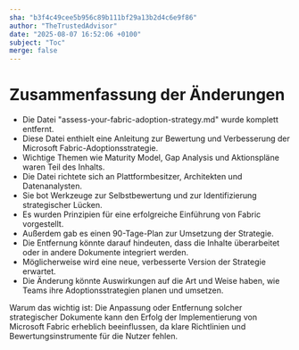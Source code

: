 ```yaml
---
sha: "b3f4c49cee5b956c89b111bf29a13b2d4c6e9f86"
author: "TheTrustedAdvisor"
date: "2025-08-07 16:52:06 +0100"
subject: "Toc"
merge: false
---
```


# Zusammenfassung der Änderungen

- Die Datei "assess-your-fabric-adoption-strategy.md" wurde komplett entfernt.
- Diese Datei enthielt eine Anleitung zur Bewertung und Verbesserung der Microsoft Fabric-Adoptionsstrategie.
- Wichtige Themen wie Maturity Model, Gap Analysis und Aktionspläne waren Teil des Inhalts.
- Die Datei richtete sich an Plattformbesitzer, Architekten und Datenanalysten.
- Sie bot Werkzeuge zur Selbstbewertung und zur Identifizierung strategischer Lücken.
- Es wurden Prinzipien für eine erfolgreiche Einführung von Fabric vorgestellt.
- Außerdem gab es einen 90-Tage-Plan zur Umsetzung der Strategie.
- Die Entfernung könnte darauf hindeuten, dass die Inhalte überarbeitet oder in andere Dokumente integriert werden.
- Möglicherweise wird eine neue, verbesserte Version der Strategie erwartet.
- Die Änderung könnte Auswirkungen auf die Art und Weise haben, wie Teams ihre Adoptionsstrategien planen und umsetzen.

Warum das wichtig ist: Die Anpassung oder Entfernung solcher strategischer Dokumente kann den Erfolg der Implementierung von Microsoft Fabric erheblich beeinflussen, da klare Richtlinien und Bewertungsinstrumente für die Nutzer fehlen.

